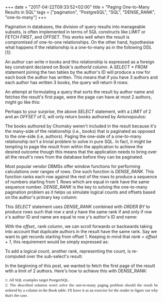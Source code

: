 +++
date = "2017-04-22T09:33:52+02:00"
title = "Paging One-to-Many Results in SQL"
tags = ["pagination", "PostgreSQL", "SQL", "DENSE_RANK", "one-to-many"]
+++

Pagination in databases, the division of query results into manageable subsets, is often
implemented in terms of SQL constructs like _LIMIT_ or _FETCH FIRST_, and _OFFSET_. This
works well when the result is compromised of one-to-one relationships. On the other hand,
hypothesise what happens if the relationship is a one-to-many as in the following DDL [1]:

<script src="https://gist.github.com/claudemamo/0ba4ad21df38dacee9d64258c0166da4.js?file=schema.sql"></script>

An author can write _n_ books and this relationship is expressed as a foreign key constraint declared
on Book's _authorId_ column. A _SELECT * FROM_ statement joining the two tables by the author's ID will produce a row for
each book the author has written. This means that if you have 3 authors and each author has written 3 books,
the query will return 9 rows:

<script src="https://gist.github.com/claudemamo/0ba4ad21df38dacee9d64258c0166da4.js?file=result-1.txt"></script>

An attempt at formulating a query that sorts the result by author name and fetches
the result's first page, were the page can have at most 2 authors, might go like this:

<script src="https://gist.github.com/claudemamo/0ba4ad21df38dacee9d64258c0166da4.js?file=limit-offset.sql"></script>

Perhaps to your surprise, the above _SELECT_ statement, with a _LIMIT_ of 2 and an _OFFSET_ of 0, will only return books
authored by Antonopoulos:

<script src="https://gist.github.com/claudemamo/0ba4ad21df38dacee9d64258c0166da4.js?file=result-2.txt"></script>

The books authored by Chomsky weren't included in the result because it's the many-side
of the relationship (i.e., books) that is paginated as opposed to the one-side (i.e, authors).
Paging the one-side of a one-to-many relationship isn't a trivial problem to solve in pure SQL.
In fact, it might be tempting to page the result from within the application to achieve the
desired outcome though this means that the application needs to bring over all the result's rows from
the database before they can be paginated.

Most popular vendor DBMSs offer window functions for performing calculations over ranges of rows. One such
function is *DENSE_RANK*. This function ranks each row against the rest of the rows
to produce a sequence of numbers starting from 1. Rows which are equal in rank have
the same sequence number. *DENSE_RANK* is the key to solving the one-to-many pagination
problem as it helps us simulate logical counts and offsets based on the author's primary key column:

<script src="https://gist.github.com/claudemamo/0ba4ad21df38dacee9d64258c0166da4.js?file=dense-rank-offset.sql"></script>

This _SELECT_ statement uses *DENSE_RANK* combined with _ORDER BY_ to produce rows such that
row _x_ and _y_ have the same rank if and only if row _x_'s author ID and name are equal
to row _y_'s author's ID and name:

<script src="https://gist.github.com/claudemamo/0ba4ad21df38dacee9d64258c0166da4.js?file=result-3.txt"></script>

With the *offset_* rank column, we can scroll forwards or backwards taking into account
that duplicate authors in the result have the same rank. Say we want to get records
 starting from offset 1. Keeping in mind that _rank = offset + 1_, this requirement would be simply expressed as:

<script src="https://gist.github.com/claudemamo/0ba4ad21df38dacee9d64258c0166da4.js?file=dense-rank-offset-1.sql"></script>

<script src="https://gist.github.com/claudemamo/0ba4ad21df38dacee9d64258c0166da4.js?file=result-4.txt"></script>

To add a logical count, another rank, representing the count, is re-computed over the sub-select's result:

<script src="https://gist.github.com/claudemamo/0ba4ad21df38dacee9d64258c0166da4.js?file=dense-rank-offset-1-count.sql"></script>

<script src="https://gist.github.com/claudemamo/0ba4ad21df38dacee9d64258c0166da4.js?file=result-5.txt"></script>

In the beginning of this post, we wanted to fetch the first page of the result
with a limit of 2 authors. Here's how to achieve this with DENSE_RANK:

<script src="https://gist.github.com/claudemamo/0ba4ad21df38dacee9d64258c0166da4.js?file=dense-rank-offset-0-count-2.sql"></script>

<script src="https://gist.github.com/claudemamo/0ba4ad21df38dacee9d64258c0166da4.js?file=result-6.txt"></script>

<div style="text-align: justify; line-height: 1.3;">
  <span style="font-family: Times, Times New Roman, serif; font-size: small;">
    <span class="num">1: All SQL examples target PostgreSQL.</span>
  </span>
  <br/>
  <span style="font-family: Times, Times New Roman, serif; font-size: small;">
    2: The described solution won't solve the one-to-many paging problem should the result be ordered by a column in the Book table. I'll leave it as an exercise for the reader to figure out why that's the case.
  </span>
</div>

